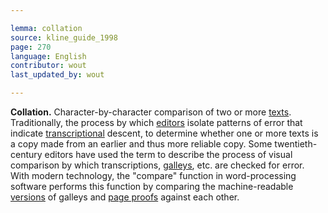 ```yaml
---

lemma: collation
source: kline_guide_1998
page: 270
language: English
contributor: wout
last_updated_by: wout

---
```


**Collation.** Character-by-character comparison of two or more [texts](text.html). Traditionally, the process by which [editors](editorScholarly.html) isolate patterns of error that indicate [transcriptional](transcription.html) descent, to determine whether one or more texts is a copy made from an earlier and thus more reliable copy. Some twentieth-century editors have used the term to describe the process of visual comparison by which transcriptions, [galleys](proofsGalley.html), etc. are checked for error. With modern technology, the "compare" function in word-processing software performs this function by comparing the machine-readable [versions](version.html) of galleys and [page proofs](proofsPage.html) against each other.
